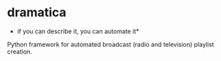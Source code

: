 dramatica
=========
* if you can describe it, you can automate it*

Python framework for automated broadcast (radio and television) playlist creation.
